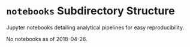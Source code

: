 # `notebooks` Subdirectory Structure

Jupyter notebooks detailing analytical pipelines for easy reproducibility.

No notebooks as of 2018-04-26.



